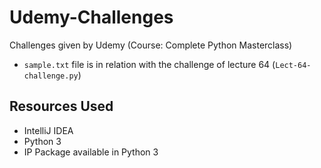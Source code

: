 # Udemy-Challenges
Challenges given by Udemy (Course: Complete Python Masterclass)

* `sample.txt` file is in relation with the challenge of lecture 64 (`Lect-64-challenge.py`)

## Resources Used

* IntelliJ IDEA
* Python 3
* IP Package available in Python 3
